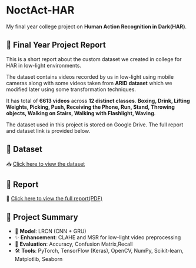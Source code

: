 # NoctAct-HAR
My final year college project on **Human Action Recognition in Dark(HAR)**.

## 📘 Final Year Project Report
This is a short report about the custom dataset we created in college for HAR in low-light environments.

The dataset contains videos recorded by us in low-light using mobile cameras along with some videos taken from **ARID dataset** which we modified later using some transformation techniques.

It has total of **6613 videos** across **12 distinct classes**. 
**Boxing, Drink, Lifting Weights, Picking, Push, Receiving the Phone, Run, Stand, Throwing objects, Walking on Stairs, Walking with Flashlight, Waving**.

The dataset used in this project is stored on Google Drive. The full report and dataset link is provided below.

## 📂 Dataset
📥 [Click here to view the dataset](https://drive.google.com/file/d/1A8g2k9zHzxpxtz4Qv_SzPVfS6XJd-TS9/view?usp=sharing)

## 📄 Report
📄 [Click here to view the full report(PDF)]()

## 📌 Project Summary

- 🧠 **Model**: LRCN (CNN + GRU)
- ✨ **Enhancement**: CLAHE and MSR for low-light video preprocessing
- 🧪 **Evaluation**: Accuracy, Confusion Matrix,Recall
- 🛠️ **Tools**: PyTorch, TensorFlow (Keras), OpenCV, NumPy, Scikit-learn, Matplotlib, Seaborn

  
